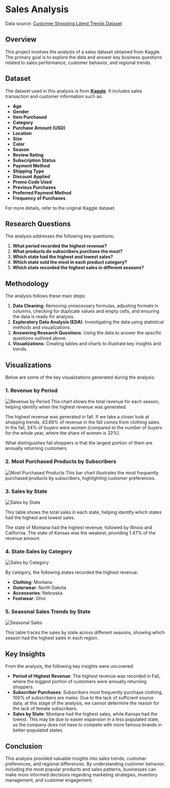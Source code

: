 # Sales Analysis

Data source: [Customer Shopping Latest Trends Dataset](https://www.kaggle.com/datasets/bhadramohit/customer-shopping-latest-trends-dataset/data)

## Overview

This project involves the analysis of a sales dataset obtained from Kaggle. The primary goal is to explore the data and answer key business questions related to sales performance, customer behavior, and regional trends.

## Dataset

The dataset used in this analysis is from **[Kaggle](https://www.kaggle.com/)**. It includes sales transaction and customer information such as:

- **Age**
- **Gender**
- **Item Purchased**
- **Category**
- **Purchase Amount (USD)**
- **Location**
- **Size**
- **Color**
- **Season**
- **Review Rating**
- **Subscription Status**
- **Payment Method**
- **Shipping Type**
- **Discount Applied**
- **Promo Code Used**
- **Previous Purchases**
- **Preferred Payment Method**
- **Frequency of Purchases**

For more details, refer to the original Kaggle dataset.

## Research Questions

The analysis addresses the following key questions:

1. **What period recorded the highest revenue?**
2. **What products do subscribers purchase the most?**
3. **Which state had the highest and lowest sales?**
4. **Which state sold the most in each product category?**
5. **Which state recorded the highest sales in different seasons?**

## Methodology

The analysis follows these main steps:

1. **Data Cleaning**: Removing unnecessary formulas, adjusting formats in columns, checking for duplicate values and empty cells, and ensuring the data is ready for analysis.
2. **Exploratory Data Analysis (EDA)**: Investigating the data using statistical methods and visualizations.
3. **Answering Research Questions**: Using the data to answer the specific questions outlined above.
4. **Visualizations**: Creating tables and charts to illustrate key insights and trends.

## Visualizations

Below are some of the key visualizations generated during the analysis:

### 1. Revenue by Period
![Revenue by Period](images/revenue_by_period.png)
This chart shows the total revenue for each season, helping identify when the highest revenue was generated.

The highest revenue was generated in fall. If we take a closer look at shopping trends, 43.69% of revenue in the fall comes from clothing sales. In the fall, 34% of buyers were women (compared to the number of buyers for the whole year, where the share of women is 32%).

What distinguishes fall shoppers is that the largest portion of them are annually returning customers.

### 2. Most Purchased Products by Subscribers
![Most Purchased Products](images/most_purchased_products.png)
This bar chart illustrates the most frequently purchased products by subscribers, highlighting customer preferences.

### 3. Sales by State
![Sales by State](images/sales_by_state.png)

This table shows the total sales in each state, helping identify which states had the highest and lowest sales.

The state of Montana had the highest revenue, followed by Illinois and California. The state of Kansas was the weakest, providing 1.47% of the revenue amount.

### 4. State Sales by Category
![Sales by Category](images/sales_by_category_state.png)

By category, the following states recorded the highest revenue:

- **Clothing**: Montana
- **Outerwear**: North Dakota
- **Accessories**: Nebraska
- **Footwear**: Ohio

### 5. Seasonal Sales Trends by State
![Seasonal Sales](images/seasonal_sales_state.png)

This table tracks the sales by state across different seasons, showing which season had the highest sales in each region.

## Key Insights

From the analysis, the following key insights were uncovered:

- **Period of Highest Revenue**: The highest revenue was recorded in Fall, where the biggest portion of customers were annually returning shoppers.
- **Subscriber Purchases**: Subscribers most frequently purchase clothing. 100% of subscribers are males. Due to the lack of sufficient source data, at this stage of the analysis, we cannot determine the reason for the lack of female subscribers.
- **Sales by State**: Montana had the highest sales, while Kansas had the lowest. This may be due to easier expansion in a less populated state, as the company does not have to compete with more famous brands in better-populated states.

## Conclusion

This analysis provided valuable insights into sales trends, customer preferences, and regional differences. By understanding customer behavior, including the most popular products and sales patterns, businesses can make more informed decisions regarding marketing strategies, inventory management, and customer engagement.
